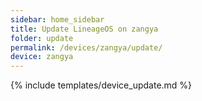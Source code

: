 ```yaml
---
sidebar: home_sidebar
title: Update LineageOS on zangya
folder: update
permalink: /devices/zangya/update/
device: zangya
---
```

{% include templates/device_update.md %}
